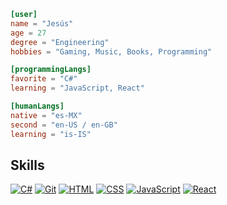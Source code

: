 ```toml
[user]
name = "Jesús"
age = 27
degree = "Engineering"
hobbies = "Gaming, Music, Books, Programming"

[programmingLangs]
favorite = "C#"
learning = "JavaScript, React"

[humanLangs]
native = "es-MX"
second = "en-US / en-GB"
learning = "is-IS"
```

## Skills
[![C#](https://custom-icon-badges.demolab.com/badge/C%23-%236a329f.svg?logo=cshrp&logoColor=white)](#)
[![Git](https://img.shields.io/badge/Git-F05032?logo=git&logoColor=fff)](#)
[![HTML](https://img.shields.io/badge/HTML-%23E34F26.svg?logo=html5&logoColor=white)](#)
[![CSS](https://img.shields.io/badge/CSS-639?logo=css&logoColor=fff)](#)
[![JavaScript](https://img.shields.io/badge/JavaScript-F7DF1E?logo=javascript&logoColor=000)](#)
[![React](https://img.shields.io/badge/React-%2320232a.svg?logo=react&logoColor=%2361DAFB)](#)





<!---
Hal34329/Hal34329 is a ✨ special ✨ repository because its `README.md` (this file) appears on your GitHub profile.
You can click the Preview link to take a look at your changes.
--->
